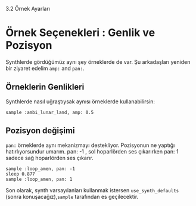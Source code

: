 3.2 Örnek Ayarları

# Örnek Seçenekleri : Genlik ve Pozisyon

Synthlerde gördüğümüz aynı şey örneklerde de var.  Şu arkadaşları yeniden bir ziyaret edelim `amp:` and `pan:`.

## Örneklerin Genlikleri

Synthlerde nasıl uğraştıysak aynısı örneklerde kullanabilirsin:

```
sample :ambi_lunar_land, amp: 0.5
```

## Pozisyon değişimi

 `pan:` örneklerde aynı mekanizmayı destekliyor. Pozisyonun ne yaptığı hatırlıyorsundur umarım. pan: -1 , sol hoparlörden ses çıkarırken
 pan: 1 sadece sağ hoparlörden ses çıkarır. 

```
sample :loop_amen, pan: -1
sleep 0.877
sample :loop_amen, pan: 1
```

Son olarak, synth varsayılanları kullanmak istersen `use_synth_defaults` (sonra konuşacağız),`sample` tarafından es geçilecektir.
